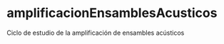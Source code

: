 amplificacionEnsamblesAcusticos
===============================

Ciclo de estudio de la amplificación de ensambles acústicos
